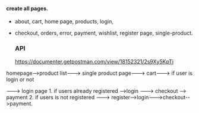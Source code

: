 #### create all pages.

- about, cart, home page, products, login,
- checkout, orders, error, payment, wishlist,
  register page, single-product.

  ### API

  https://documenter.getpostman.com/view/18152321/2s9Xy5KpTi

homepage-->product list---> single product page---> cart---> if user is login or not

---> login page 1. if users already registered -->login ---> checkout --> payment 2. if users is not registered ---> register-->login--->checkout-->payment.
